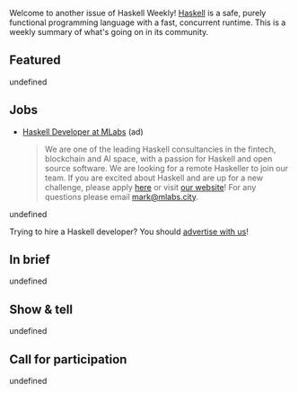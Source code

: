 Welcome to another issue of Haskell Weekly!
[Haskell](https://www.haskell.org) is a safe, purely functional programming language with a fast, concurrent runtime.
This is a weekly summary of what's going on in its community.

## Featured

<!-- Runs on 2021-06-10, 2021-06-24, 2021-07-08, and 2021-07-22. -->
<!--
- [What skills will give you an edge in 2022?](https://www.developereconomics.net/?utm_medium=newsletter&utm_source=haskell&utm_campaign=haskell_newsletter) (ad)
  > Take the Developer Nation survey and share your views about the most important coding skills, tools, and platforms for 2022. You will get a virtual goody bag with free resources, plus a chance to win a new smartphone, a laptop, licenses, Amazon vouchers and more.
-->

undefined

## Jobs

<!-- Runs from 2021-07-08 to 2021-07-29. -->
- [Haskell Developer at MLabs](https://apply.workable.com/mlabs/j/63DAAA4AEF/) (ad)
  > We are one of the leading Haskell consultancies in the fintech, blockchain and AI space, with a passion for Haskell and open source software. We are looking for a remote Haskeller to join our team. If you are excited about Haskell and are up for a new challenge, please apply [here](https://apply.workable.com/mlabs/j/63DAAA4AEF/) or visit [our website](https://mlabs.city/)! For any questions please email <mark@mlabs.city>.

undefined

Trying to hire a Haskell developer?
You should [advertise with us](https://haskellweekly.news/advertising.html)!

## In brief

undefined

## Show & tell

undefined

## Call for participation

undefined
